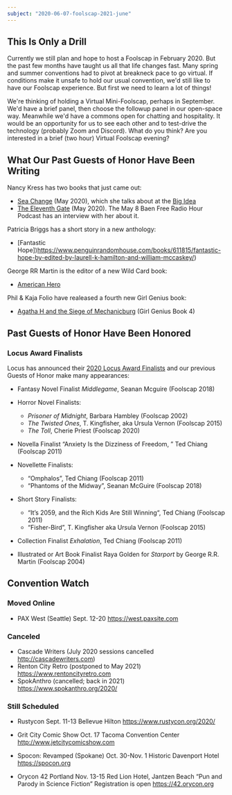 ```yaml
---
subject: "2020-06-07-foolscap-2021-june"
---
```


## This Is Only a Drill

Currently we still plan and hope to host a Foolscap in February 2020. But the past few months have taught us all that life changes fast. Many spring and summer conventions had to pivot at breakneck pace to go virtual. If conditions make it unsafe to hold our usual convention, we'd still like to have our Foolscap experience. But first we need to learn a lot of things!

We're thinking of holding a Virtual Mini-Foolscap, perhaps in September. We'd have a brief panel, then choose the followup panel in our open-space way. Meanwhile we'd have a commons open for chatting and hospitality. It would be an opportunity for us to see each other and to test-drive the technology (probably Zoom and Discord). What do you think? Are you interested in a brief (two hour) Virtual Foolscap evening?

## What Our Past Guests of Honor Have Been Writing

Nancy Kress has two books that just came out: 
- [Sea Change](https://tachyonpublications.com/product/sea-changes/) (May 2020), which she talks about at the [Big Idea](https://whatever.scalzi.com/2020/05/22/the-big-idea-nancy-kress-6/)
- [The Eleventh Gate](https://www.baen.com/the-eleventh-gate.html) (May 2020). The May 8 Baen Free Radio Hour Podcast has an interview with her about it. 

Patricia Briggs has a short story in a new anthology: 
- [Fantastic Hope])https://www.penguinrandomhouse.com/books/611815/fantastic-hope-by-edited-by-laurell-k-hamilton-and-william-mccaskey/)

George RR Martin is the editor of a new Wild Card book: 
- [American Hero](https://us.macmillan.com/books/9780765396402)

Phil & Kaja Folio have realeased a fourth new Girl Genius book:  
- [Agatha H and the Siege of Mechanicburg](https://www.skyhorsepublishing.com/9781949102277/agatha-h-and-the-siege-of-mechanicsburg/) (Girl Genius Book 4)

## Past Guests of Honor Have Been Honored

### Locus Award Finalists 

Locus has announced their [2020 Locus Award Finalists](https://locusmag.com/2020/05/2020-locus-awards-finalists/) and our previous Guests of Honor make many appearances:

- Fantasy Novel Finalist *Middlegame*, Seanan Mcguire (Foolscap 2018)

- Horror Novel Finalists: 
  - *Prisoner of Midnight*, Barbara Hambley (Foolscap 2002)
  - *The Twisted Ones*, T. Kingfisher, aka Ursula Vernon (Foolscap 2015)
  - *The Toll*, Cherie Priest (Foolscap 2020)
  
 - Novella Finalist “Anxiety Is the Dizziness of Freedom, ” Ted Chiang (Foolscap 2011)
 
 - Novellette Finalists:
   - “Omphalos”, Ted Chiang (Foolscap 2011)
   - “Phantoms of the Midway”, Seanan McGuire (Foolscap 2018)
   
 - Short Story Finalists:
   - “It’s 2059, and the Rich Kids Are Still Winning“, Ted Chiang (Foolscap 2011)
   - “Fisher-Bird”, T. Kingfisher aka Ursula Vernon (Foolscap 2015)
   
 - Collection Finalist *Exhalation*, Ted Chiang (Foolscap 2011)
 
 - Illustrated or Art Book Finalist Raya Golden for *Starport*  by George R.R. Martin (Foolscap 2004)

## Convention Watch

### Moved Online
- PAX West (Seattle)
Sept. 12-20 
https://west.paxsite.com

### Canceled
- Cascade Writers (July 2020 sessions cancelled
<http://cascadewriters.com>)
- Renton City Retro (postponed to May 2021)
https://www.rentoncityretro.com
- SpokAnthro (cancelled; back in 2021)
https://www.spokanthro.org/2020/

### Still Scheduled

- Rustycon
Sept. 11-13
Bellevue Hilton
https://www.rustycon.org/2020/
- Grit City Comic Show
Oct. 17
Tacoma Convention Center
http://www.jetcitycomicshow.com

- Spocon: Revamped (Spokane)
Oct. 30-Nov. 1
Historic Davenport Hotel
https://spocon.org

- Orycon 42
Portland
Nov. 13-15
Red Lion Hotel, Jantzen Beach
“Pun and Parody in Science Fiction”
Registration is open
https://42.orycon.org

